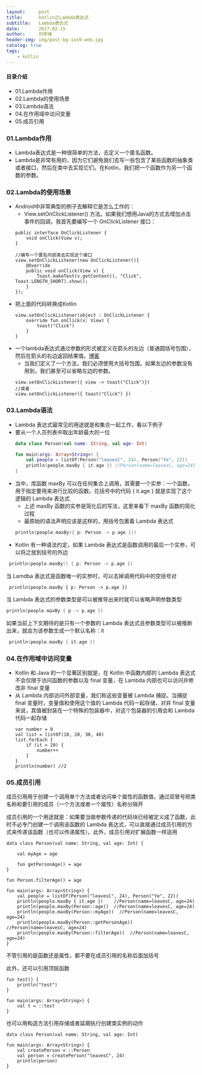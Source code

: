 ```yaml
---
layout:     post
title:      kotlin之Lambda表达式
subtitle:   Lambda表达式
date:       2017-02-15
author:     刘学峰
header-img: img/post-bg-ios9-web.jpg
catalog: true
tags:
    - kotlin
---
```


#### 目录介绍
- 01.Lambda作用
- 02.Lambda的使用场景
- 03.Lambda语法
- 04.在作用域中访问变量
- 05.成员引用






### 01.Lambda作用
- Lambda表达式是一种很简单的方法，去定义一个匿名函数。
- Lambda是非常有用的，因为它们避免我们去写一些包含了某些函数的抽象类或者接口，然后在类中去实现它们。在Kotlin，我们把一个函数作为另一个函数的参数。


### 02.Lambda的使用场景
- Android中非常典型的例子去解释它是怎么工作的： 
    - View.setOnClickListener() 方法。如果我们想用Java的方式去增加点击事件的回调，我首先要编写一个 OnClickListener 接口：
    ```
    public interface OnClickListener {
        void onClick(View v);
    }
    
    //编写一个匿名内部类去实现这个接口
    view.setOnClickListener(new OnClickListener(){ 
        @Override 
        public void onClick(View v) { 
            Toast.makeText(v.getContext(), "Click", Toast.LENGTH_SHORT).show(); 
        } 
    });
    ```
- 把上面的代码转换成Kotlin
    ```
    view.setOnClickListener(object : OnClickListener {
        override fun onClick(v: View) {
            toast("Click")
        }
    }
    ```
- 一个lambda表达式通过参数的形式被定义在箭头的左边（普通圆括号包围），然后在箭头的右边返回结果值。[博客](https://github.com/yangchong211/YCBlogs)
    - 当我们定义了一个方法，我们必须使用大括号包围。如果左边的参数没有用到，我们甚至可以省略左边的参数。
    ```
    view.setOnClickListener({ view -> toast("Click")})
    //或者
    view.setOnClickListener({ toast("Click") })
    ```


### 03.Lambda语法
- Lambda 表达式最常见的用途就是和集合一起工作，看以下例子
- 要从一个人员列表中取出年龄最大的一位
    ```kotlin
    data class Person(val name: String, val age: Int)
    
    fun main(args: Array<String>) {
        val people = listOf(Person("leavesC", 24), Person("Ye", 22))
        println(people.maxBy { it.age }) //Person(name=leavesC, age=24)
    }
    ```
- 当中，库函数 maxBy 可以在任何集合上调用，其需要一个实参：一个函数，用于指定要用来进行比较的函数。花括号中的代码 { it.age } 就是实现了这个逻辑的 Lambda 表达式
    - 上述 maxBy 函数的实参是简化后的写法，这里来看下 maxBy 函数的简化过程
    - 最原始的语法声明应该是这样的，用括号包裹着 Lambda 表达式
    ```kotlin
    println(people.maxBy({ p: Person -> p.age }))
    ```
- Kotlin 有一种语法约定，如果 Lambda 表达式是函数调用的最后一个实参，可以将之放到括号的外边

```kotlin
 println(people.maxBy() { p: Person -> p.age })
```

当 Lamdba 表达式是函数唯一的实参时，可以去掉调用代码中的空括号对

```
 println(people.maxBy { p: Person -> p.age })
```

当 Lambda 表达式的参数类型是可以被推导出来时就可以省略声明参数类型

```kotlin
println(people.maxBy { p -> p.age })
```

如果当前上下文期待的是只有一个参数的 Lambda 表达式且参数类型可以被推断出来，就会为该参数生成一个默认名称：it

```kotlin
 println(people.maxBy { it.age })
```





### 04.在作用域中访问变量
- Kotlin 和 Java 的一个显著区别就是，在 Kotlin 中函数内部的 Lambda 表达式不会仅限于访问函数的参数以及 final 变量，在 Lambda 内部也可以访问并修改非 final 变量
- 从 Lambda 内部访问外部变量，我们称这些变量被 Lambda 捕捉。当捕捉 final 变量时，变量值和使用这个值的 Lambda 代码一起存储，对非 final 变量来说，其值被封装在一个特殊的包装器中，对这个包装器的引用会和 Lambda 代码一起存储
    ```
    var number = 0
    val list = listOf(10, 20, 30, 40)
    list.forEach {
        if (it > 20) {
            number++
        }
    }
    println(number) //2
    ```



### 05.成员引用

成员引用用于创建一个调用单个方法或者访问单个属性的函数值，通过双冒号把类名称和要引用的成员（一个方法或者一个属性）名称分隔开

成员引用的一个用途就是：如果要当做参数传递的代码块已经被定义成了函数，此时不必专门创建一个调用该函数的 Lambda 表达式，可以直接通过成员引用的方式来传递该函数（也可以传递属性）。此外，成员引用对扩展函数一样适用

```
data class Person(val name: String, val age: Int) {

    val myAge = age

    fun getPersonAge() = age
}

fun Person.filterAge() = age

fun main(args: Array<String>) {
    val people = listOf(Person("leavesC", 24), Person("Ye", 22))
    println(people.maxBy { it.age })    //Person(name=leavesC, age=24)
    println(people.maxBy(Person::age))  //Person(name=leavesC, age=24)
    println(people.maxBy(Person::myAge))  //Person(name=leavesC, age=24)
    println(people.maxBy(Person::getPersonAge))  //Person(name=leavesC, age=24)
    println(people.maxBy(Person::filterAge))  //Person(name=leavesC, age=24)
}
```

不管引用的是函数还是属性，都不要在成员引用的名称后面加括号

此外，还可以引用顶层函数

```
fun test() {
    println("test")
}

fun main(args: Array<String>) {
    val t = ::test
}
```

也可以用构造方法引用存储或者延期执行创建类实例的动作

```
data class Person(val name: String, val age: Int)

fun main(args: Array<String>) {
    val createPerson = ::Person
    val person = createPerson("leavesC", 24)
    println(person)
}
```











